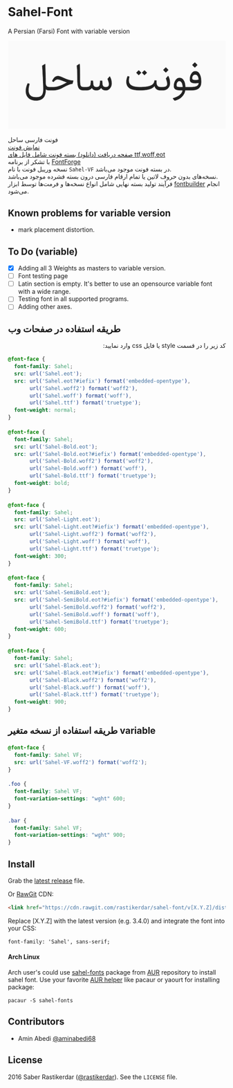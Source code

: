 # Sahel-Font
A Persian (Farsi) Font with variable version

![Sahel-VF](sample-variable.gif)

فونت فارسی ساحل  
[نمایش فونت](http://rastikerdar.github.io/sahel-font/)  
[صفحه دریافت (دانلود) بسته فونت شامل فایل های ttf,woff,eot](https://github.com/rastikerdar/sahel-font/releases)  
با تشکر از برنامه [FontForge](https://fontforge.github.io)  
نسخه وریبل فونت با نام `Sahel-VF‍` در بسته فونت موجود می‌باشد.  
نسخه‌های بدون حروف لاتین یا تمام ارقام فارسی درون بسته فشرده موجود می‌باشد.  
فرآیند تولید بسته نهایی شامل انواع نسخه‌ها و فرمت‌ها توسط ابزار [fontbuilder](https://github.com/rastikerdar/fontbuilder) انجام می‌شود.

## Known problems for variable version
- mark placement distortion.

## To Do (variable)
- [x] Adding all 3 Weights as masters to variable version.
- [ ] Font testing page
- [ ] Latin section is empty. It's better to use an opensource variable font with a wide range.
- [ ] Testing font in all supported programs.
- [ ] Adding other axes.

## طریقه استفاده در صفحات وب

<p dir="rtl">
کد زیر را در قسمت style یا فایل css وارد نمایید:
</p>


```css
@font-face {
  font-family: Sahel;
  src: url('Sahel.eot');
  src: url('Sahel.eot?#iefix') format('embedded-opentype'),
       url('Sahel.woff2') format('woff2'),
       url('Sahel.woff') format('woff'),
       url('Sahel.ttf') format('truetype');
  font-weight: normal;
}
      
@font-face {
  font-family: Sahel;
  src: url('Sahel-Bold.eot');
  src: url('Sahel-Bold.eot?#iefix') format('embedded-opentype'),
       url('Sahel-Bold.woff2') format('woff2'),
       url('Sahel-Bold.woff') format('woff'),
       url('Sahel-Bold.ttf') format('truetype');
  font-weight: bold;
}

@font-face {
  font-family: Sahel;
  src: url('Sahel-Light.eot');
  src: url('Sahel-Light.eot?#iefix') format('embedded-opentype'),
       url('Sahel-Light.woff2') format('woff2'),  
       url('Sahel-Light.woff') format('woff'),
       url('Sahel-Light.ttf') format('truetype');
  font-weight: 300;
}
      
@font-face {
  font-family: Sahel;
  src: url('Sahel-SemiBold.eot');
  src: url('Sahel-SemiBold.eot?#iefix') format('embedded-opentype'),
       url('Sahel-SemiBold.woff2') format('woff2'),  
       url('Sahel-SemiBold.woff') format('woff'),
       url('Sahel-SemiBold.ttf') format('truetype');
  font-weight: 600;
}

@font-face {
  font-family: Sahel;
  src: url('Sahel-Black.eot');
  src: url('Sahel-Black.eot?#iefix') format('embedded-opentype'),
       url('Sahel-Black.woff2') format('woff2'),  
       url('Sahel-Black.woff') format('woff'),
       url('Sahel-Black.ttf') format('truetype');
  font-weight: 900;
}
```

## طریقه استفاده از نسخه متغیر variable

```css
@font-face {
  font-family: Sahel VF;
  src: url('Sahel-VF.woff2') format('woff2');
}

.foo {
  font-family: Sahel VF;
  font-variation-settings: "wght" 600;
}

.bar {
  font-family: Sahel VF;
  font-variation-settings: "wght" 900;
}

```

## Install

Grab the [latest release](https://github.com/rastikerdar/sahel-font/releases/latest) file.

Or [RawGit](https://rawgit.com) CDN:

```html
<link href="https://cdn.rawgit.com/rastikerdar/sahel-font/v[X.Y.Z]/dist/font-face.css" rel="stylesheet" type="text/css" />
```

Replace [X.Y.Z] with the latest version (e.g. 3.4.0) and integrate the font into your CSS:

```
font-family: 'Sahel', sans-serif;
```

#### Arch Linux

Arch user's could use [sahel-fonts](https://aur.archlinux.org/packages/sahel-fonts/) package from [AUR](https://aur.archlinux.org/) repository to install sahel font. Use your favorite [AUR helper](https://wiki.archlinux.org/index.php/AUR_helpers) like pacaur or yaourt for installing package:

```shell
pacaur -S sahel-fonts
```

## Contributors

- Amin Abedi [@aminabedi68](https://github.com/aminabedi68)

## License
2016 Saber Rastikerdar ([@rastikerdar](https://github.com/rastikerdar)). See the `LICENSE` file.

